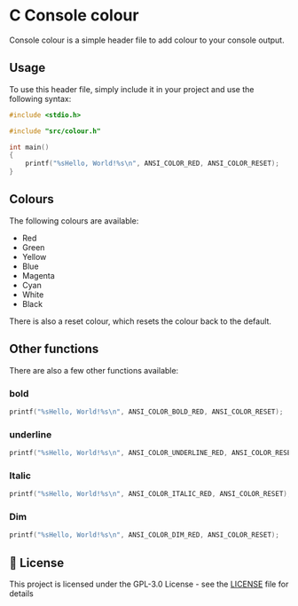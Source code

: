 # C Console colour 
Console colour is a simple header file to add colour to your console output.

## Usage
To use this header file, simply include it in your project and use the following syntax:
```c
#include <stdio.h>

#include "src/colour.h"

int main()
{
    printf("%sHello, World!%s\n", ANSI_COLOR_RED, ANSI_COLOR_RESET);
}
```

## Colours
The following colours are available:
- Red
- Green
- Yellow
- Blue
- Magenta
- Cyan
- White
- Black

There is also a reset colour, which resets the colour back to the default.

## Other functions
There are also a few other functions available:

### bold
```c
printf("%sHello, World!%s\n", ANSI_COLOR_BOLD_RED, ANSI_COLOR_RESET);
```

### underline
```c
printf("%sHello, World!%s\n", ANSI_COLOR_UNDERLINE_RED, ANSI_COLOR_RESET);
```

### Italic
```c
printf("%sHello, World!%s\n", ANSI_COLOR_ITALIC_RED, ANSI_COLOR_RESET);
```

### Dim
```c
printf("%sHello, World!%s\n", ANSI_COLOR_DIM_RED, ANSI_COLOR_RESET);
```

## 📝 License

This project is licensed under the GPL-3.0 License - see the [LICENSE](LICENSE) file for details
